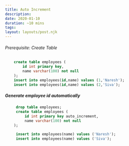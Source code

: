 ```yaml
---
title: Auto Increment
description: 
date: 2020-01-10
duration: ~10 mins
tags:
layout: layouts/post.njk
---
```


###### Prerequisite: Create Table

```sql
    create table employees (
        id int primary key, 
        name varchar(100) not null
    );
    insert into employees(id,name) values (1,'Naresh');
    insert into employees(id,name) values (2,'Siva');
```

##### Generate employee id automatically

```sql
     drop table employees;
     create table employees (
         id int primary key auto_increment, 
         name varchar(100) not null
    );
```

```sql
     insert into employees(name) values ('Naresh');
     insert into employees(name) values ('Siva');
```
